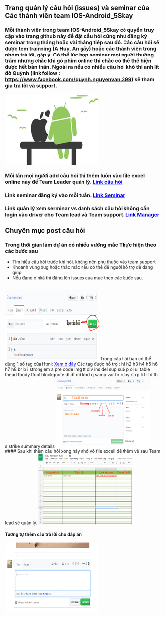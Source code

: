## Trang quản lý câu hỏi (issues) và seminar của Các thành viên team IOS-Android_5Skay

### Mỗi thành viên trong team IOS-Android_5Skay có quyền truy cập vào trang github này để đặt cẩu hỏi cũng như đăng ký seminar trong tháng hoặc vài tháng tiép sau đó. Các câu hỏi sẽ được tem trainning (A Huy, An gầy) hoặc các thành viên trong nhóm trả lời, góp ý. Có thể lúc họp seminar mọi người thường trầm nhưng chắc khi gõ phím online thì chắc có thể thể hiện được hết bản thân. Ngoài ra nếu có nhiều câu hỏi khó thì anh lít đờ Quỳnh (link follow : https://www.facebook.com/quynh.nguyenvan.399) sẽ tham gia trả lời và support.

<img src="ImageUsingReadMe/IOS-Android_5Skay.jpg" alt="IOS-Android_5Skay logo" style="width:304px;height:228px;">

### Mỗi lần mọi người add câu hỏi thì thêm luôn vào file excel online này để Team Leader quản lý. <a href="https://docs.google.com/spreadsheets/d/13Cyl6XwB7esTG-vJRsv2PEBb7r2vKOklR-d-nVb7VPA/edit?usp=sharing" style="color:blue"  target="_blank">Link câu hỏi</a>

### Link seminar đăng ký vào mỗi tuần. <a href="https://docs.google.com" style="color:blue" target="_blank">Link Seminar</a>

### Link quản lý xem serminar vs danh sách câu hỏi không cần login vào driver cho Team lead và Team support. <a href="https://forumhumgeduvn.000webhostapp.com/5skay/5Skay_manager.html" style="color:blue" target="_blank">Link Manager</a>

## Chuyên mục post câu hỏi
### Trong thời gian làm dự án có nhiều vướng mắc Thực hiện theo các bước sau
- Tìm hiểu câu hỏi trước khi hỏi. không nên phụ thuộc vào team support
- Khoanh vùng bug hoặc thắc mắc nếu có thể để người hỗ trợ dễ dàng giúp
- Nếu đang ở nhà thì đăng lên issues của mục theo các bước sau.
<br>
<img src="ImageUsingReadMe/CreateIssue.jpg" alt="create issue" style="width:304px;height:228px;">
Trong câu hỏi bạn có thể dùng 1 số tag của Html: <a href="https://daringfireball.net/projects/markdown/syntax#html" style="color:blue" target="_blank">Xem ở đây</a>
Các tag được hỗ trợ : h1 h2 h3 h4 h5 h6 h7 h8 br b i strong em a pre code img tt div ins del sup sub p ol ul table thead tbody tfoot blockquote dl dt dd kbd q samp var hr ruby rt rp li tr td th s strike summary details 

<img src="ImageUsingReadMe/CreateQuestion.jpg" alt="create issue" style="width:304px;height:228px;">
#### Sau khi thêm câu hỏi xong hãy nhớ vô file excell để thêm về sau Team lead sẽ quản lý.
<img src="ImageUsingReadMe/CauHoi.jpg" alt="create issue" style="width:304px;height:228px;">

#### Tương tự thêm câu trả lời cho đáp án
<img src="ImageUsingReadMe/InsertAnswer.jpg" alt="create issue" style="width:304px;height:228px;">
